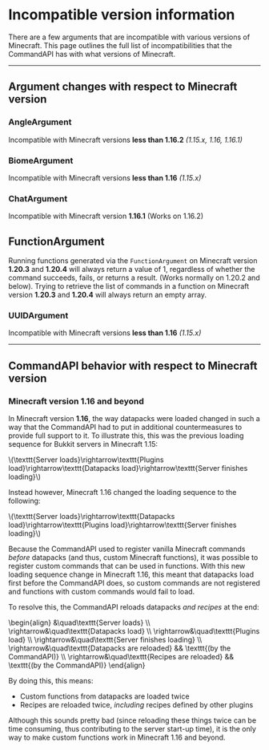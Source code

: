 # Incompatible version information

There are a few arguments that are incompatible with various versions of Minecraft. This page outlines the full list of incompatibilities that the CommandAPI has with what versions of Minecraft.

-----

## Argument changes with respect to Minecraft version

### AngleArgument

Incompatible with Minecraft versions **less than 1.16.2** _(1.15.x, 1.16, 1.16.1)_

### BiomeArgument

Incompatible with Minecraft versions **less than 1.16** _(1.15.x)_

### ChatArgument

Incompatible with Minecraft version **1.16.1** (Works on 1.16.2)

## FunctionArgument

Running functions generated via the `FunctionArgument` on Minecraft version **1.20.3** and **1.20.4** will always return a value of 1, regardless of whether the command succeeds, fails, or returns a result. (Works normally on 1.20.2 and below). Trying to retrieve the list of commands in a function on Minecraft version **1.20.3** and **1.20.4** will always return an empty array.

### UUIDArgument

Incompatible with Minecraft versions **less than 1.16** _(1.15.x)_

-----

## CommandAPI behavior with respect to Minecraft version

### Minecraft version 1.16 and beyond

In Minecraft version **1.16**, the way datapacks were loaded changed in such a way that the CommandAPI had to put in additional countermeasures to provide full support to it. To illustrate this, this was the previous loading sequence for Bukkit servers in Minecraft 1.15:

\\(\texttt{Server loads}\rightarrow\texttt{Plugins load}\rightarrow\texttt{Datapacks load}\rightarrow\texttt{Server finishes loading}\\)

Instead however, Minecraft 1.16 changed the loading sequence to the following:

\\(\texttt{Server loads}\rightarrow\texttt{Datapacks load}\rightarrow\texttt{Plugins load}\rightarrow\texttt{Server finishes loading}\\)

Because the CommandAPI used to register vanilla Minecraft commands _before_ datapacks (and thus, custom Minecraft functions), it was possible to register custom commands that can be used in functions. With this new loading sequence change in Minecraft 1.16, this meant that datapacks load first before the CommandAPI does, so custom commands are not registered and functions with custom commands would fail to load.

To resolve this, the CommandAPI reloads datapacks _and recipes_ at the end:

\begin{align}
&\quad\texttt{Server loads} \\\\
\rightarrow&\quad\texttt{Datapacks load} \\\\
\rightarrow&\quad\texttt{Plugins load} \\\\
\rightarrow&\quad\texttt{Server finishes loading} \\\\
\rightarrow&\quad\texttt{Datapacks are reloaded} && \texttt{(by the CommandAPI)} \\\\
\rightarrow&\quad\texttt{Recipes are reloaded} && \texttt{(by the CommandAPI)}
\end{align}

By doing this, this means:

- Custom functions from datapacks are loaded twice
- Recipes are reloaded twice, _including_ recipes defined by other plugins

Although this sounds pretty bad (since reloading these things twice can be time consuming, thus contributing to the server start-up time), it is the only way to make custom functions work in Minecraft 1.16 and beyond.
